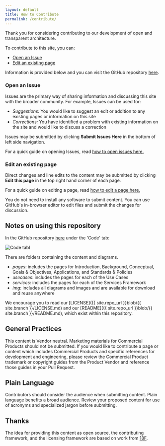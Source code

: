 ```yaml
---
layout: default
title: How to Contribute
permalink: /contribute/
---
```


Thank you for considering contributing to our development of open and transparent architecture. 

To contribute to this site, you can:

- [Open an Issue](#open-an-issue)
- [Edit an existing page](#edit-an-existing-page)


Information is provided below and you can visit the GitHub repository [here]({{site.repo_url}}). 

### Open an Issue

Issues are the primary way of sharing information and discussing this site with the broader community. For example, Issues can be used for:

* _Suggestions:_ You would like to suggest an edit or addition to any existing pages or information on this site
* _Corrections:_ You have identified a problem with existing information on the site and would like to discuss a correction

Issues may be submitted by clicking **Submit Issues Here** in the bottom of left side navigation. 

For a quick guide on opening Issues, read [how to open issues here.]({{site.baseurl}}/openissue/)

### Edit an existing page

Direct changes and line edits to the content may be submitted by clicking **Edit this page** in the top right hand corner of each page. 

For a quick guide on editing a page, read [how to edit a page here.]({{site.baseurl}}/editpage/)

You do not need to install any software to submit content. You can use GitHub's in-browser editor to edit files and submit the changes for discussion. 

## Notes on using this repository

In the GitHub repository [here]({{site.repo_url}}) under the 'Code' tab:

![Code tabl]({{site.baseurl}}/assets/img/code_tab.png)

There are folders containing the content and diagrams. 

*  _pages_: includes the pages for Introduction, Background, Conceptual, Goals & Objectives, Applications, and Standards & Policies
* _usecases_: includes the pages for each of the Use Cases
* _services_: includes the pages for each of the Services Framework 
* _img_: includes all diagrams and images and are available for download and reuse anywhere

We encourage you to read our [LICENSE]({{ site.repo_url }}blob/{{ site.branch }}/LICENSE.md) and our [README]({{ site.repo_url }}blob/{{ site.branch }}/README.md), which exist within this repository.  

##  General Practices

This content is Vendor neutral. Marketing materials for Commercial Products should not be submitted. If you would like to contribute a page or content which includes Commercial Products and specific references for development and engineering, please review the Commercial Product trademark or copyright guides from the Product Vendor and reference those guides in your Pull Request.  

## Plain Language

Contributors should consider the audience when submitting content. Plain language benefits a broad audience. Review your proposed content for use of acronyms and specialized jargon before submitting.

##  Thanks

The idea for providing this content as open source, the contributing framework, and the licensing framework are based on work from [18F](https://18f.gsa.gov).


